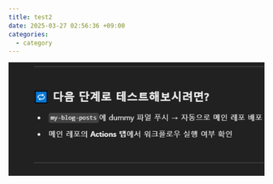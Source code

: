 ```yaml
---
title: test2
date: 2025-03-27 02:56:36 +09:00
categories:
  - category
---
```

![](../assets/img/Pasted%20image%2020250327025714.png)